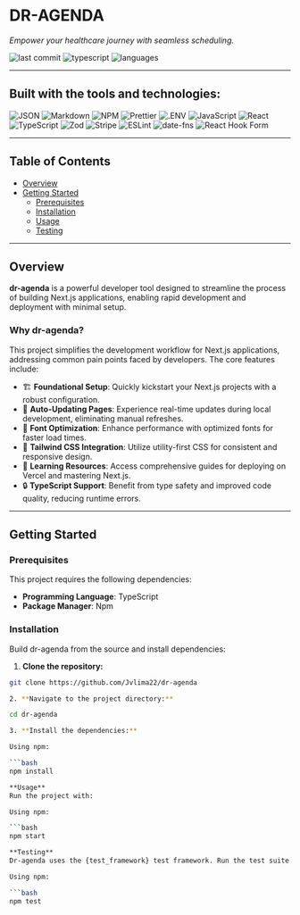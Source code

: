 # DR-AGENDA

*Empower your healthcare journey with seamless scheduling.*

![last commit](https://img.shields.io/badge/last%20commit-yesterday-blue?style=flat-square&logo=github)
![typescript](https://img.shields.io/badge/typescript-97.9%25-blue?style=flat-square&logo=typescript)
![languages](https://img.shields.io/badge/languages-3-informational?style=flat-square)

---

## Built with the tools and technologies:

![JSON](https://img.shields.io/badge/-JSON-black?style=flat-square&logo=json)
![Markdown](https://img.shields.io/badge/-Markdown-black?style=flat-square&logo=markdown)
![NPM](https://img.shields.io/badge/-npm-CB3837?style=flat-square&logo=npm)
![Prettier](https://img.shields.io/badge/-Prettier-F7B93E?style=flat-square&logo=prettier)
![.ENV](https://img.shields.io/badge/-.ENV-yellow?style=flat-square)
![JavaScript](https://img.shields.io/badge/-JavaScript-F7DF1E?style=flat-square&logo=javascript)
![React](https://img.shields.io/badge/-React-61DAFB?style=flat-square&logo=react)
![TypeScript](https://img.shields.io/badge/-TypeScript-3178C6?style=flat-square&logo=typescript)
![Zod](https://img.shields.io/badge/-Zod-3178C6?style=flat-square)
![Stripe](https://img.shields.io/badge/-Stripe-635BFF?style=flat-square&logo=stripe)
![ESLint](https://img.shields.io/badge/-ESLint-4B32C3?style=flat-square&logo=eslint)
![date-fns](https://img.shields.io/badge/-datefns-C44569?style=flat-square)
![React Hook Form](https://img.shields.io/badge/-React%20Hook%20Form-EC5990?style=flat-square)

---

## Table of Contents

- [Overview](#overview)
- [Getting Started](#getting-started)
  - [Prerequisites](#prerequisites)
  - [Installation](#installation)
  - [Usage](#usage)
  - [Testing](#testing)

---

## Overview

**dr-agenda** is a powerful developer tool designed to streamline the process of building Next.js applications, enabling rapid development and deployment with minimal setup.

### Why dr-agenda?

This project simplifies the development workflow for Next.js applications, addressing common pain points faced by developers. The core features include:

- 🏗 **Foundational Setup**: Quickly kickstart your Next.js projects with a robust configuration.
- 🔁 **Auto-Updating Pages**: Experience real-time updates during local development, eliminating manual refreshes.
- 🔡 **Font Optimization**: Enhance performance with optimized fonts for faster load times.
- 🎨 **Tailwind CSS Integration**: Utilize utility-first CSS for consistent and responsive design.
- 📘 **Learning Resources**: Access comprehensive guides for deploying on Vercel and mastering Next.js.
- 🔒 **TypeScript Support**: Benefit from type safety and improved code quality, reducing runtime errors.

---

## Getting Started

### Prerequisites

This project requires the following dependencies:

- **Programming Language**: TypeScript  
- **Package Manager**: Npm

### Installation

Build dr-agenda from the source and install dependencies:

1. **Clone the repository:**

```bash
git clone https://github.com/Jvlima22/dr-agenda

2. **Navigate to the project directory:**

cd dr-agenda

3. **Install the dependencies:**

Using npm:

```bash
npm install

**Usage**
Run the project with:

Using npm:

```bash
npm start

**Testing**
Dr-agenda uses the {test_framework} test framework. Run the test suite with:

Using npm:

```bash
npm test

